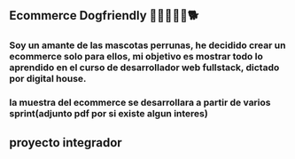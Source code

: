 ## Ecommerce Dogfriendly 🐶🐩🐕‍🦺🐺🐕

<h3> Soy un amante de las mascotas perrunas, he decidido crear un ecommerce solo para ellos, mi objetivo es mostrar todo lo aprendido en el curso de desarrollador web fullstack, dictado por digital house. </h3>

<h3> la muestra del ecommerce se desarrollara a partir de varios sprint(adjunto pdf por si existe algun interes) </h3>

<h2 src=""> proyecto integrador </h2>
